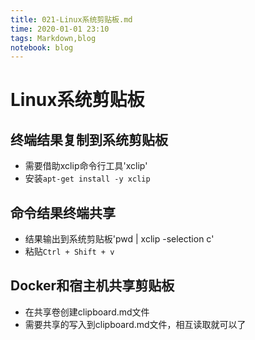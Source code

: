 ```yaml
---
title: 021-Linux系统剪贴板.md
time: 2020-01-01 23:10
tags: Markdown,blog
notebook: blog
---
```


# Linux系统剪贴板


## 终端结果复制到系统剪贴板

- 需要借助xclip命令行工具'xclip'
- 安装`apt-get install -y xclip`

## 命令结果终端共享

- 结果输出到系统剪贴板'pwd | xclip -selection c'
- 粘贴`Ctrl + Shift + v`


## Docker和宿主机共享剪贴板

- 在共享卷创建clipboard.md文件
- 需要共享的写入到clipboard.md文件，相互读取就可以了
